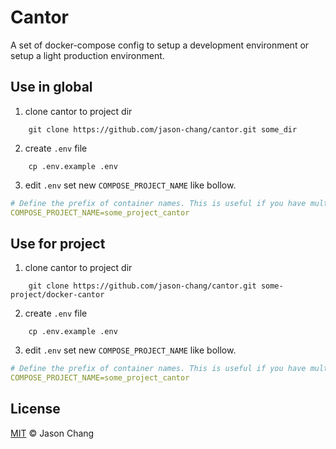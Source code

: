 # Cantor

A set of docker-compose config to setup a development environment or setup a light production environment.

## Use in global
1. clone cantor to project dir
```shell
    git clone https://github.com/jason-chang/cantor.git some_dir
```
2. create `.env` file
```shell
    cp .env.example .env
```
3. edit `.env` set new `COMPOSE_PROJECT_NAME` like bollow.
```yaml
# Define the prefix of container names. This is useful if you have multiple projects that use cantor to have separate containers per project.
COMPOSE_PROJECT_NAME=some_project_cantor
```

## Use for project 
1. clone cantor to project dir
```shell
    git clone https://github.com/jason-chang/cantor.git some-project/docker-cantor
```
2. create `.env` file
```shell
    cp .env.example .env
```
3. edit `.env` set new `COMPOSE_PROJECT_NAME` like bollow.
```yaml
# Define the prefix of container names. This is useful if you have multiple projects that use cantor to have separate containers per project.
COMPOSE_PROJECT_NAME=some_project_cantor
```

## License

[MIT](https://github.com/jason-chang/cantor/blob/master/LICENSE) © Jason Chang
